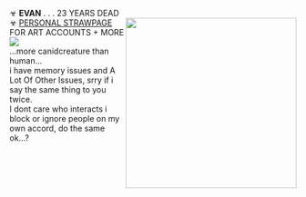 ☣ **EVAN** . . . 23 YEARS DEAD <br/> <img align="right" height="300" src="https://i.imgur.com/hJ2aFlG.png" />
☣ [PERSONAL STRAWPAGE](https://w0lf.straw.page) FOR ART ACCOUNTS + MORE  <br/> 
<img src="https://gifcity.carrd.co/assets/images/gallery39/59e6c9a7.gif?v=47652796"> 
</a>
<br/> ...more canidcreature than human... <br/>
i have memory issues and A Lot Of Other Issues, srry if i say the same thing to you twice. <br/> I dont care who interacts i block or ignore people on my own accord, do the same ok...? 
